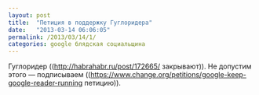 ```yaml
---
layout: post
title:  "Петиция в поддержку Гуглоридера"
date:   "2013-03-14 06:06:05"
permalink: /2013/03/14/1/
categories: google блядская социальщина
---
```

Гуглоридер ((http://habrahabr.ru/post/172665/ закрывают)).
Не допустим этого — подписываем ((https://www.change.org/petitions/google-keep-google-reader-running петицию)).


